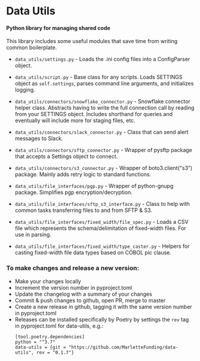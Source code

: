 # Data Utils
#### Python library for managing shared code

This library includes some useful modules that save time from writing common boilerplate.

* `data_utils/settings.py` - Loads the .ini config files into a ConfigParser object. 

* `data_utils/script.py` - Base class for any scripts. Loads SETTINGS object as `self.settings`, 
parses command line arguments, and initializes logging. 

* `data_utils/connectors/snowflake_connector.py` - Snowflake connector helper class. Abstracts
having to write the full connection call by reading from your SETTINGS object. Includes shorthand 
for queries and eventually will include more for staging files, etc.

* `data_utils/connectors/slack_connector.py` - Class that can send alert messages to Slack.

* `data_utils/connectors/sftp_connector.py` - Wrapper of pysftp package that accepts a Settings object to connect.

* `data_utils/connectors/s3_connector.py` - Wrapper of boto3.client("s3") package. Mainly adds retry logic to standard functions.

* `data_utils/file_interfaces/pgp.py` - Wrapper of python-gnupg package. Simplifies pgp encryption/decryption.

* `data_utils/file_interfaces/sftp_s3_interface.py` - Class to help with common tasks transferring files to and from SFTP & S3.

* `data_utils/file_interfaces/fixed_width/file_spec.py` - Loads a CSV file which represents the schema/delimitation of fixed-width files. For use in parsing.

* `data_utils/file_interfaces/fixed_width/type_caster.py` - Helpers for casting fixed-width file data types based on COBOL pic clause.


### To make changes and release a new version:
* Make your changes locally
* Increment the version number in pyproject.toml
* Update the changelog with a summary of your changes
* Commit & push changes to github, open PR, merge to master
* Create a new release in github, tagging it with the same version number in pyproject.toml
* Releases can be installed specifically by Poetry by settings the `rev` tag in pyproject.toml for data-utils, e.g.:
  ```
  [tool.poetry.dependencies]
  python = "^3.7"
  data-utils = {git = "https://github.com/MarletteFunding/data-utils", rev = "0.1.7"}
  ```
